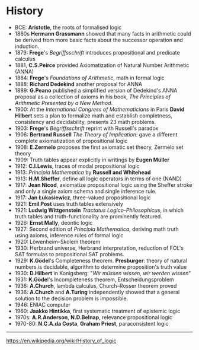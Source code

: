 # History

- BCE: **Aristotle**, the roots of formalised logic
- 1860s **Hermann Grassmann** showed that many facts in arithmetic could be derived from more basic facts about the successor operation and induction.
- 1879: **Frege**'s _Begriffsschrift_ introduces propositional and predicate calculus
- 1881, **C.S.Peirce** provided Axiomatization of Natural Number Arithmetic (ANNA)
- 1884: **Frege**'s _Foundations of Arithmetic_, math in formal logic
- 1888: **Richard Dedekind** another proposal for ANNA
- 1889: **G.Peano** published a simplified version of Dedekind's ANNA proposal as a collection of axioms in his book, _The Principles of Arithmetic Presented by a New Method_.
- 1900: At the _International Congress of Mathematicians_ in Paris **David Hilbert** sets a plan to formalize math and establish completness, consistency and decidability, presents 23 math problems.
- 1903: **Frege**'s _Begriffsschrift_ reprint with Russell's paradox
- 1906: **Bertrand Russell** _The Theory of Implication_: gave a different complete axiomatization of propositional logic
- 1908: **E.Zermelo** proposes the first axiomatic set theory, Zermelo set theory
- 1909: Truth tables appear explicitly in writings by **Eugen Müller**
- 1912: **C.I.Lewis**, traces of modal propositional logic
- 1913: _Principia Mathematica_ by **Russell and Whitehead**
- 1913: **H.M.Sheffer**, define all logic operators in terms of one (NAND)
- 1917: **Jean Nicod**, axiomatize propositional logic using the Sheffer stroke and only a single axiom schema and single inference rule.
- 1917: **Jan Łukasiewicz**, three-valued propositional logic
- 1921: **Emil Post** uses truth tables extensively
- 1921: **Ludwig Wittgenstein** _Tractatus Logico-Philosophicus_, in which truth tables and truth-functionality are prominently featured.
- 1926: **Ernst Mally**, deontic logic
- 1927: Second edition of _Principia Mathematica_, deriving math truth using axioms, inference rules of formal logic
- 1920: Löwenheim–Skolem theorem
- 1930: Herbrand universe, Herbrand interpretation, reduction of FOL's SAT formulas to propositional SAT problems.
- 1929: **K.Gödel**'s Completeness theorem. **Presburger**: theory of natural numbers is decidable, algorithm to determine proposition's truth value
- 1930: **D.Hilbert** in Konigsberg: "_Wir müssen wissen, wir werden wissen_"
- 1931: **K.Göde**l's Incompleteness theorem, Entscheidungsproblem
- 1936: **A.Church**, lambda calculus, Church–Rosser theorem proved
- 1936: **A.Church** and **A.Turing** independently showed that a general solution to the decision problem is impossible.
- 1946: ENIAC computer
- 1960: **Jaakko Hintikka**, first systematic treatment of epistemic logic
- 1970s: **A.R.Anderson**, **N.D.Belnap**, relevance propositional logic
- 1970-80: **N.C.A.da Costa**, **Graham Priest**, paraconsistent logic


---

https://en.wikipedia.org/wiki/History_of_logic

